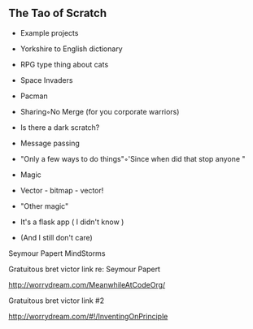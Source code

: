 The Tao of Scratch
---

* Example projects
 * Yorkshire to English dictionary
 * RPG type thing about cats
 * Space Invaders
 * Pacman 


* Sharing◦No Merge (for you corporate warriors)


* Is there a dark scratch?
* Message passing
* "Only a few ways to do things"◦'Since when did that stop anyone "

* Magic
 * Vector - bitmap - vector!
 * "Other magic"

* It's a flask app ( I didn't know )
 * (And I still don't care)



Seymour Papert MindStorms





Gratuitous bret victor link re: Seymour Papert

http://worrydream.com/MeanwhileAtCodeOrg/









Gratuitous bret victor link #2





http://worrydream.com/#!/InventingOnPrinciple







